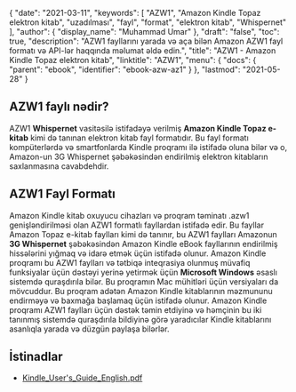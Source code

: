 {
  "date": "2021-03-11",
  "keywords": [
"AZW1",
"Amazon Kindle Topaz elektron kitab",
"uzadılması",
"fayl",
"format",
"elektron kitab",
"Whispernet"
],
  "author": {
    "display_name": "Muhammad Umar"
},
  "draft": "false",
  "toc": true,
  "description": "AZW1 fayllarını yarada və aça bilən Amazon AZW1 fayl formatı və API-lər haqqında məlumat əldə edin.",
  "title": "AZW1 - Amazon Kindle Topaz elektron kitab",
  "linktitle": "AZW1",
  "menu": {
    "docs": {
      "parent": "ebook",
      "identifier": "ebook-azw-az1"
}
},
  "lastmod": "2021-05-28"
}

## AZW1 faylı nədir? ##

AZW1 **Whispernet** vasitəsilə istifadəyə verilmiş **Amazon Kindle Topaz e-kitab** kimi də tanınan elektron kitab fayl formatıdır. Bu fayl formatı kompüterlərdə və smartfonlarda Kindle proqramı ilə istifadə oluna bilər və o, Amazon-un 3G Whispernet şəbəkəsindən endirilmiş elektron kitabların saxlanmasına cavabdehdir.

## AZW1 Fayl Formatı ##

Amazon Kindle kitab oxuyucu cihazları və proqram təminatı .azw1 genişləndirilməsi olan AZW1 formatlı fayllardan istifadə edir. Bu fayllar Amazon Topaz e-kitab faylları kimi də tanınır, bu AZW1 faylları Amazonun **3G Whispernet** şəbəkəsindən Amazon Kindle eBook fayllarının endirilmiş hissələrini yığmaq və idarə etmək üçün istifadə olunur. Amazon Kindle proqramı bu AZW1 faylları və tətbiqə inteqrasiya olunmuş müvafiq funksiyalar üçün dəstəyi yerinə yetirmək üçün **Microsoft Windows** əsaslı sistemdə quraşdırıla bilər. Bu proqramın Mac mühitləri üçün versiyaları da mövcuddur. Bu proqram adətən Amazon Kindle kitablarının məzmununu endirməyə və baxmağa başlamaq üçün istifadə olunur. Amazon Kindle proqramı AZW1 faylları üçün dəstək təmin etdiyinə və həmçinin bu iki tanınmış sistemdə quraşdırıla bildiyinə görə yaradıcılar Kindle kitablarını asanlıqla yarada və düzgün paylaşa bilərlər.

## İstinadlar

* [Kindle_User's_Guide_English.pdf](https://kindle.s3.amazonaws.com/Kindle_User%27s_Guide_English.pdf)



